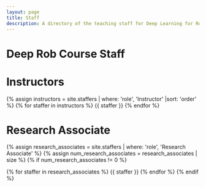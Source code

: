 ```yaml
---
layout: page
title: Staff
description: A directory of the teaching staff for Deep Learning for Robot Perception at the University of Michigan.
---
```


# Deep Rob Course Staff

<div class="staff-row" >
<div markdown="1" class="staff-column">

# Instructors

{% assign instructors = site.staffers | where: 'role', 'Instructor' |sort: 'order' %}
{% for staffer in instructors %}
{{ staffer }}
{% endfor %}

</div>
<div markdown="1" class="staff-column">

# Research Associate

{% assign research_associates = site.staffers | where: 'role', 'Research Associate' %}
{% assign num_research_associates = research_associates | size %}
{% if num_research_associates != 0 %}

{% for staffer in research_associates %}
{{ staffer }}
{% endfor %}
{% endif %}

</div>
</div>

